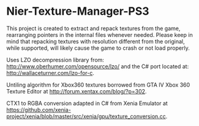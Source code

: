 # Nier-Texture-Manager-PS3
This project is created to extract and repack textures from the game, rearranging pointers in the internal files whenever needed. Please keep in mind that repacking textures with resolution different from the original, while supported, will likely cause the game to crash or not load properly.

Uses LZO decompression library from: http://www.oberhumer.com/opensource/lzo/ and the C# port located at: http://wallaceturner.com/lzo-for-c.

Untiling algorithm for Xbox360 textures borrowed from GTA IV Xbox 360 Texture Editor at http://forum.xentax.com/blog/?p=302.

CTX1 to RGBA conversion adapted in C# from Xenia Emulator at https://github.com/xenia-project/xenia/blob/master/src/xenia/gpu/texture_conversion.cc.
